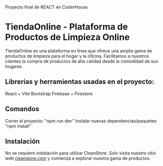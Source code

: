 Proyecto final de REACT en CoderHouse

# TiendaOnline - Plataforma de Productos de Limpieza Online

TiendaOnline es una plataforma en línea que ofrece una amplia gama de productos de limpieza para el hogar y la oficina. Facilitamos a nuestros clientes la compra de productos de alta calidad desde la comodidad de sus hogares.


## Librerias y herramientas usadas en el proyecto:
React + Vite
Bootstrap
Firebase + Firestore

## Comandos
Correr el proyecto: "npm run dev"
Instalar nuevas dependencias/paquetes: "npm install"


## Instalación

No se requiere instalación para utilizar CleanStore. Solo visita nuestro sitio web [cleanstore.com](https://www.cleanstore.com) y comienza a explorar nuestra gama de productos.

